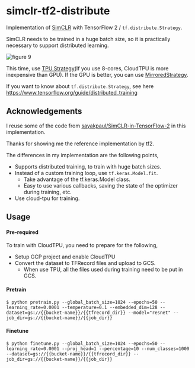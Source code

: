 # simclr-tf2-distribute
Implementation of [SimCLR](https://arxiv.org/abs/2002.05709) with TensorFlow 2 / `tf.distribute.Strategy`.

SimCLR needs to be trained in a huge batch size, so it is practically necessary to support distributed learning.

![figure 9](https://github.com/tonouchi510/simclr-tf2-distribute/figs/simclr-figure-9.png)

This time, use [TPU Strategy](https://www.tensorflow.org/guide/distributed_training#tpustrategy)(If you use 8-cores, CloudTPU is more inexpensive than GPU).
If the GPU is better, you can use [MirroredStrategy](https://www.tensorflow.org/guide/distributed_training#mirroredstrategy).

If you want to know about `tf.distribute.Strategy`, see here https://www.tensorflow.org/guide/distributed_training


## Acknowledgements
I reuse some of the code from [sayakpaul/SimCLR-in-TensorFlow-2](https://github.com/sayakpaul/SimCLR-in-TensorFlow-2) in this implementation.

Thanks for showing me the reference implementation by tf2.

The differences in my implementation are the following points,
- Supports distributed training, to train with huge batch sizes.
- Instead of a custom training loop, use `tf.keras.Model.fit`.
  - Take advantage of the tf.keras.Model class.
  - Easy to use various callbacks, saving the state of the optimizer during training, etc.
- Use cloud-tpu for training. 

## Usage

#### Pre-required
To train with CloudTPU, you need to prepare for the following,
- Setup GCP project and enable CloudTPU
- Convert the dataset to TFRecord files and upload to GCS.
  - When use TPU, all the files used during training need to be put in GCS.

#### Pretrain

```
$ python pretrain.py --global_batch_size=1024 --epochs=50 --learning_rate=0.0001 --temperature=0.1 --embedded_dim=128 --dataset=gs://{{bucket-name}}/{{tfrecord_dir}} --model="resnet" --job_dir=gs://{{bucket-name}}/{{job_dir}}
```

#### Finetune

```
$ python finetune.py --global_batch_size=1024 --epochs=50 --learning_rate=0.0001 --proj_head=1 --percentage=10 --num_classes=1000 --dataset=gs://{{bucket-name}}/{{tfrecord_dir}} --job_dir=gs://{{bucket-name}}/{{job_dir}}
```